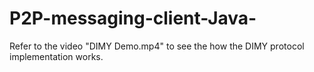 # P2P-messaging-client-Java-
Refer to the video "DIMY Demo.mp4" to see the how the DIMY protocol implementation works. 
